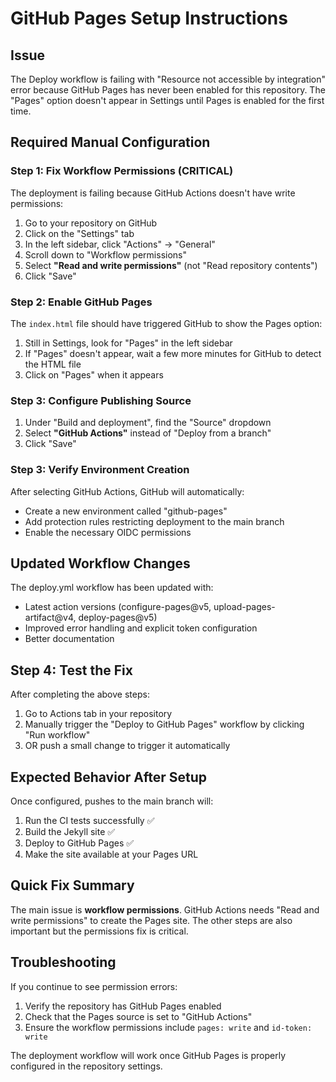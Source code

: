 # GitHub Pages Setup Instructions

## Issue
The Deploy workflow is failing with "Resource not accessible by integration" error because GitHub Pages has never been enabled for this repository. The "Pages" option doesn't appear in Settings until Pages is enabled for the first time.

## Required Manual Configuration

### Step 1: Fix Workflow Permissions (CRITICAL)
The deployment is failing because GitHub Actions doesn't have write permissions:

1. Go to your repository on GitHub
2. Click on the "Settings" tab
3. In the left sidebar, click "Actions" → "General"
4. Scroll down to "Workflow permissions"
5. Select **"Read and write permissions"** (not "Read repository contents")
6. Click "Save"

### Step 2: Enable GitHub Pages
The `index.html` file should have triggered GitHub to show the Pages option:

1. Still in Settings, look for "Pages" in the left sidebar
2. If "Pages" doesn't appear, wait a few more minutes for GitHub to detect the HTML file
3. Click on "Pages" when it appears

### Step 3: Configure Publishing Source  
1. Under "Build and deployment", find the "Source" dropdown
2. Select **"GitHub Actions"** instead of "Deploy from a branch"  
3. Click "Save"

### Step 3: Verify Environment Creation
After selecting GitHub Actions, GitHub will automatically:
- Create a new environment called "github-pages"
- Add protection rules restricting deployment to the main branch
- Enable the necessary OIDC permissions

## Updated Workflow Changes
The deploy.yml workflow has been updated with:
- Latest action versions (configure-pages@v5, upload-pages-artifact@v4, deploy-pages@v5)
- Improved error handling and explicit token configuration
- Better documentation

## Step 4: Test the Fix
After completing the above steps:

1. Go to Actions tab in your repository
2. Manually trigger the "Deploy to GitHub Pages" workflow by clicking "Run workflow"
3. OR push a small change to trigger it automatically

## Expected Behavior After Setup
Once configured, pushes to the main branch will:
1. Run the CI tests successfully ✅
2. Build the Jekyll site ✅  
3. Deploy to GitHub Pages ✅
4. Make the site available at your Pages URL

## Quick Fix Summary
The main issue is **workflow permissions**. GitHub Actions needs "Read and write permissions" to create the Pages site. The other steps are also important but the permissions fix is critical.

## Troubleshooting
If you continue to see permission errors:
1. Verify the repository has GitHub Pages enabled
2. Check that the Pages source is set to "GitHub Actions"
3. Ensure the workflow permissions include `pages: write` and `id-token: write`

The deployment workflow will work once GitHub Pages is properly configured in the repository settings.